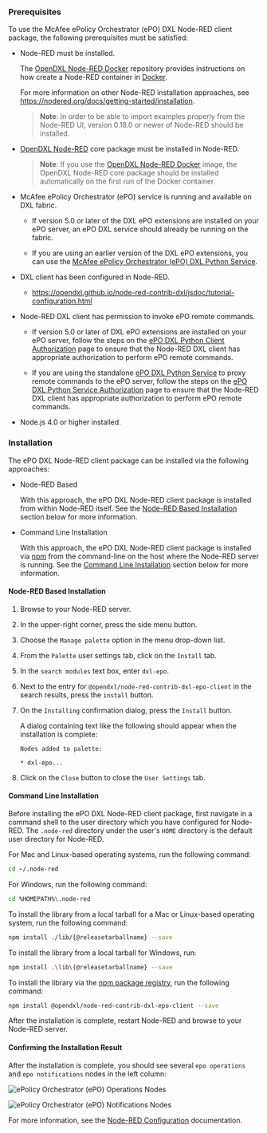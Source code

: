 ### Prerequisites

To use the McAfee ePolicy Orchestrator (ePO) DXL Node-RED client package, the
following prerequisites must be satisfied:

* Node-RED must be installed.

  The [OpenDXL Node-RED Docker](https://github.com/opendxl/opendxl-node-red-docker)
  repository provides instructions on how create a Node-RED container in
  [Docker](https://www.docker.com/).

  For more information on other Node-RED installation approaches, see
  <https://nodered.org/docs/getting-started/installation>.

  > **Note**: In order to be able to import examples properly from the Node-RED
  > UI, version 0.18.0 or newer of Node-RED should be installed.

* [OpenDXL Node-RED](https://github.com/opendxl/node-red-contrib-dxl) core
  package must be installed in Node-RED.

  > **Note**: If you use the
  > [OpenDXL Node-RED Docker](https://github.com/opendxl/opendxl-node-red-docker)
  > image, the OpenDXL Node-RED core package should be installed automatically
  > on the first run of the Docker container.

* McAfee ePolicy Orchestrator (ePO) service is running and available on DXL
  fabric.

  * If version 5.0 or later of the DXL ePO extensions are installed on your ePO
    server, an ePO DXL service should already be running on the fabric.

  * If you are using an earlier version of the DXL ePO extensions, you can use the
    [McAfee ePolicy Orchestrator (ePO) DXL Python Service](https://github.com/opendxl/opendxl-epo-service-python).

* DXL client has been configured in Node-RED.

  * <https://opendxl.github.io/node-red-contrib-dxl/jsdoc/tutorial-configuration.html>

* Node-RED DXL client has permission to invoke ePO remote commands.

  * If version 5.0 or later of DXL ePO extensions are installed on your ePO
    server, follow the steps on the
    [ePO DXL Python Client Authorization](https://opendxl.github.io/opendxl-epo-client-python/pydoc/authorization.html)
    page to ensure that the Node-RED DXL client has appropriate authorization to
    perform ePO remote commands.

  * If you are using the standalone
    [ePO DXL Python Service](https://github.com/opendxl/opendxl-epo-service-python)
    to proxy remote commands to the ePO server, follow the steps on the
    [ePO DXL Python Service Authorization](https://opendxl.github.io/opendxl-epo-service-python/pydoc/authorization.html#client-authorization)
    page to ensure that the Node-RED DXL client has appropriate authorization
    to perform ePO remote commands.

* Node.js 4.0 or higher installed.

### Installation

The ePO DXL Node-RED client package can be installed via the following
approaches:

* Node-RED Based

  With this approach, the ePO DXL Node-RED client package is installed from
  within Node-RED itself. See the
  [Node-RED Based Installation](#node-red-based-installation) section below for
  more information.

* Command Line Installation

  With this approach, the ePO DXL Node-RED client package is installed via
  [npm](https://docs.npmjs.com/) from the command-line on the host where the
  Node-RED server is running. See the
  [Command Line Installation](#command-line-installation) section below for more
  information.

#### Node-RED Based Installation

1. Browse to your Node-RED server.

1. In the upper-right corner, press the side menu button.

1. Choose the `Manage palette` option in the menu drop-down list.

1. From the `Palette` user settings tab, click on the `Install` tab.

1. In the `search modules` text box, enter `dxl-epo`.

1. Next to the entry for `@opendxl/node-red-contrib-dxl-epo-client` in the
   search results, press the `install` button.

1. On the `Installing` confirmation dialog, press the `Install` button.

   A dialog containing text like the following should appear when the
   installation is complete:

   ```
   Nodes added to palette:

   * dxl-epo...
   ```

1. Click on the `Close` button to close the `User Settings` tab.

#### Command Line Installation

Before installing the ePO DXL Node-RED client package, first navigate in a
command shell to the user directory which you have configured for Node-RED. The
`.node-red` directory under the user's `HOME` directory is the default user
directory for Node-RED.

For Mac and Linux-based operating systems, run the following command:

```sh
cd ~/.node-red
```

For Windows, run the following command:

```sh
cd %HOMEPATH%\.node-red
```

To install the library from a local tarball for a Mac or Linux-based operating
system, run the following command:

```sh
npm install ./lib/{@releasetarballname} --save
```

To install the library from a local tarball for Windows, run:

```sh
npm install .\lib\{@releasetarballname} --save
```

To install the library via the
[npm package registry](https://www.npmjs.com/package/@opendxl/node-red-contrib-dxl-epo-client),
run the following command:

```sh
npm install @opendxl/node-red-contrib-dxl-epo-client --save
```

After the installation is complete, restart Node-RED and browse to your
Node-RED server.

#### Confirming the Installation Result

After the installation is complete, you should see several `epo operations` and
`epo notifications` nodes in the left column:

![ePolicy Orchestrator (ePO) Operations Nodes](images/epo-operations-nodes.png)

![ePolicy Orchestrator (ePO) Notifications Nodes](images/epo-notifications-nodes.png)

For more information, see the
[Node-RED Configuration](https://nodered.org/docs/configuration) documentation.
